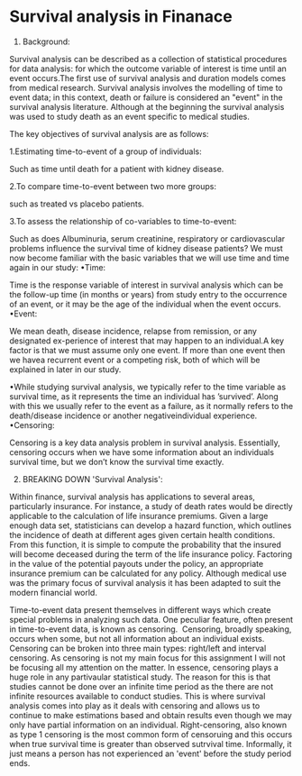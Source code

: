 Survival analysis in Finanace
===================================
1) Background:

Survival analysis can be described as a collection of statistical procedures for data analysis:  for which the outcome variable of interest is time until an event occurs.The first use of survival analysis and duration models comes from medical research.
Survival analysis involves the modelling of time to event data; in this context, death or failure
is considered an "event" in the survival analysis literature. Although at the beginning the
survival analysis was used to study death as an event specific to medical studies.

The key objectives of survival analysis are as follows:

1.Estimating time-to-event of a group of individuals:

Such as time until death for a patient with kidney disease.

2.To compare time-to-event between two more groups:

such as treated vs placebo patients.

3.To assess the relationship of co-variables to time-to-event:

Such as does Albuminuria, serum creatinine, respiratory or cardiovascular problems influence the survival time of kidney disease patients? We must now become familiar with the basic variables that we will use time and time again in our study:
•Time:

Time is the response variable of interest in survival analysis which can be the follow-up time (in months or years) from study entry to the occurrence of an event, or it may be the age of the individual when the event occurs.
•Event:

We mean death, disease incidence, relapse from remission, or any designated ex-perience of interest that may happen to an individual.A key factor is that we must assume only one event.  If more than one event then we havea recurrent event or a competing risk, both of which will be explained in later in our study.

•While studying survival analysis, we typically refer to the time variable as survival time, as it represents the time an individual has ’survived’.  Along with this we usually refer to the event as a failure, as it normally refers to the death/disease incidence or another negativeindividual experience.
•Censoring:

Censoring  is  a  key  data  analysis  problem  in  survival  analysis.   Essentially, censoring occurs when we have some information about an individuals survival time, but we don’t know the survival time exactly.

2) BREAKING DOWN 'Survival Analysis':

Within finance, survival analysis has applications to several areas, particularly insurance. For instance, a study of death rates would be directly applicable to the calculation of life insurance premiums. Given a large enough data set, statisticians can develop a hazard function, which outlines the incidence of death at different ages given certain health conditions. From this function, it is simple to compute the probability that the insured will become deceased during the term of the life insurance policy. Factoring in the value of the potential payouts under the policy, an appropriate insurance premium can be calculated for any policy.
Although medical use was the primary focus of survival analysis it has been adapted to suit the modern financial world.

Time-to-event data present themselves in different ways which create special problems in analyzing
such data. One peculiar feature, often present in time-to-event data, is known as censoring. 
Censoring, broadly speaking, occurs when some, but not all information about an individual exists.
Censoring can be broken into three main types: right/left and interval censoring. As censoring is not my main focus for this assignment 
I will not be focusing all my attention on the matter. In essence, censoring plays a huge role in any partivaular statistical study. The reason for this is that studies cannot be done over an infinite time period as the there are not infinite resources available to conduct studies. This is where survival analysis comes into play as it deals with censoring and allows us to continue to make estimations based and obtain results even though we may only have partial information on an individual. Right-censoring, also known as type 1 censoring is the most common form of censoruing and this occurs when true survival time is greater than observed sutrvival time. Informally, it just means a person has not experienced an 'event' before the study period ends.

